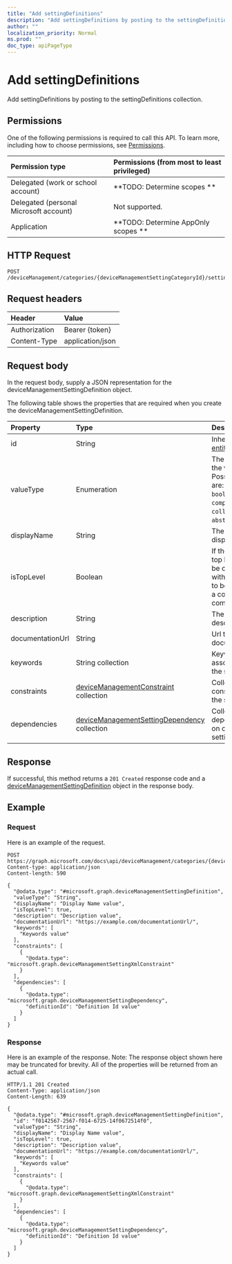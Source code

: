 ```yaml
---
title: "Add settingDefinitions"
description: "Add settingDefinitions by posting to the settingDefinitions collection."
author: ""
localization_priority: Normal
ms.prod: ""
doc_type: apiPageType
---
```


# Add settingDefinitions

Add settingDefinitions by posting to the settingDefinitions collection.

## Permissions
One of the following permissions is required to call this API. To learn more, including how to choose permissions, see [Permissions](/concepts/permissions-reference.md).

|Permission type|Permissions (from most to least privileged)|
|:---|:---|
|Delegated (work or school account)|**TODO: Determine scopes **|
|Delegated (personal Microsoft account)|Not supported.|
|Application|**TODO: Determine AppOnly scopes **|

## HTTP Request
<!-- {
  "blockType": "ignored"
}
-->
``` http
POST /deviceManagement/categories/{deviceManagementSettingCategoryId}/settingDefinitions/$ref
```

## Request headers
|Header|Value|
|:---|:---|
|Authorization|Bearer {token}|
|Content-Type|application/json|

## Request body
In the request body, supply a JSON representation for the deviceManagementSettingDefinition object.

The following table shows the properties that are required when you create the deviceManagementSettingDefinition.

|Property|Type|Description|
|:---|:---|:---|
|id|String| Inherited from [entity](../resources/entity.md)|
|valueType|Enumeration|The data type of the value. Possible values are: `integer`, `boolean`, `string`, `complex`, `collection`, `abstractComplex`.|
|displayName|String|The setting's display name|
|isTopLevel|Boolean|If the setting is top level, it can be configured without the need to be wrapped in a collection or complex setting|
|description|String|The setting's description|
|documentationUrl|String|Url to setting documentation|
|keywords|String collection|Keywords associated with the setting|
|constraints|[deviceManagementConstraint](../resources/deviceManagementConstraint.md) collection|Collection of constraints for the setting value|
|dependencies|[deviceManagementSettingDependency](../resources/deviceManagementSettingDependency.md) collection|Collection of dependencies on other settings|



## Response
If successful, this method returns a `201 Created` response code and a [deviceManagementSettingDefinition](../resources/devicemanagementsettingdefinition.md) object in the response body.

## Example

### Request
Here is an example of the request.
<!-- {
  "blockType": "request",
  "name": "create_devicemanagementsettingdefinition_from_"
}
-->
``` http
POST https://graph.microsoft.com/docs\api/deviceManagement/categories/{deviceManagementSettingCategoryId}/settingDefinitions
Content-type: application/json
Content-length: 590

{
  "@odata.type": "#microsoft.graph.deviceManagementSettingDefinition",
  "valueType": "String",
  "displayName": "Display Name value",
  "isTopLevel": true,
  "description": "Description value",
  "documentationUrl": "https://example.com/documentationUrl/",
  "keywords": [
    "Keywords value"
  ],
  "constraints": [
    {
      "@odata.type": "microsoft.graph.deviceManagementSettingXmlConstraint"
    }
  ],
  "dependencies": [
    {
      "@odata.type": "microsoft.graph.deviceManagementSettingDependency",
      "definitionId": "Definition Id value"
    }
  ]
}
```

### Response
Here is an example of the response. Note: The response object shown here may be truncated for brevity. All of the properties will be returned from an actual call.
<!-- {
  "blockType": "response",
  "truncated": true,
  "@odata.type": "microsoft.graph.devicemanagementsettingdefinition"
}
-->
``` http
HTTP/1.1 201 Created
Content-Type: application/json
Content-Length: 639

{
  "@odata.type": "#microsoft.graph.deviceManagementSettingDefinition",
  "id": "f0142567-2567-f014-6725-14f0672514f0",
  "valueType": "String",
  "displayName": "Display Name value",
  "isTopLevel": true,
  "description": "Description value",
  "documentationUrl": "https://example.com/documentationUrl/",
  "keywords": [
    "Keywords value"
  ],
  "constraints": [
    {
      "@odata.type": "microsoft.graph.deviceManagementSettingXmlConstraint"
    }
  ],
  "dependencies": [
    {
      "@odata.type": "microsoft.graph.deviceManagementSettingDependency",
      "definitionId": "Definition Id value"
    }
  ]
}
```

